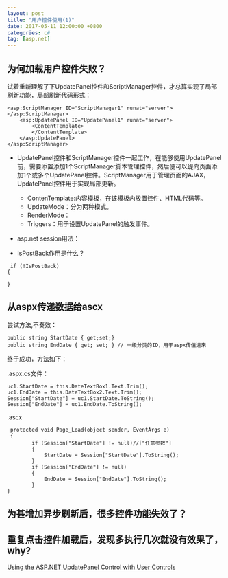 ```yaml
---
layout: post
title: "用户控件使用(1)"
date: 2017-05-11 12:00:00 +0800
categories: c#
tag: [asp.net]
---   
```


## 为何加载用户控件失败？

试着重新理解了下UpdatePanel控件和ScriptManager控件，才总算实现了局部刷新功能，局部刷新代码形式：

```
<asp:ScriptManager ID="ScriptManager1" runat="server"></asp:ScriptManager>
    <asp:UpdatePanel ID="UpdatePanel1" runat="server">
        <ContentTemplate>
        </ContentTemplate>
    </asp:UpdatePanel>
</asp:ScriptManager>

```

- UpdatePanel控件和ScriptManager控件一起工作，在能够使用UpdatePanel前，需要添置添加1个ScriptManager脚本管理控件，然后便可以缇向页面添加1个或多个UpdatePanel控件。ScriptManager用于管理页面的AJAX，UpdatePanel控件用于实现局部更新。
    + ContenTemplate:内容模板，在该模板内放置控件、HTML代码等。
    + UpdateMode：分为两种模式。
    + RenderMode：
    + Triggers：用于设置UpdatePanel的触发事件。

- asp.net session用法：

- IsPostBack作用是什么？
```
 if (!IsPostBack)
{

}
```

## 从aspx传递数据给ascx

尝试方法,不奏效：

```
public string StartDate { get;set;}
public string EndDate { get; set; } // 一级分类的ID，用于aspx传值进来
```

终于成功，方法如下：

.aspx.cs文件：

```
uc1.StartDate = this.DateTextBox1.Text.Trim();
uc1.EndDate = this.DateTextBox2.Text.Trim();
Session["StartDate"] = uc1.StartDate.ToString();
Session["EndDate"] = uc1.EndDate.ToString();
```

.ascx

```
 protected void Page_Load(object sender, EventArgs e)
 {
        if (Session["StartDate"] != null)//["任意参数"]
        {
            StartDate = Session["StartDate"].ToString();
        }
        if (Session["EndDate"] != null)
        {
            EndDate = Session["EndDate"].ToString();
        }
}
```

## 为甚增加异步刷新后，很多控件功能失效了？

## 重复点击控件加载后，发现多执行几次就没有效果了，why?


[Using the ASP.NET UpdatePanel Control with User Controls](https://msdn.microsoft.com/en-us/library/bb398780.aspx)